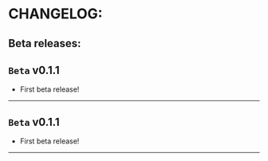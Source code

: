 CHANGELOG:
==========

## **Beta releases:**

`Beta` v0.1.1
-------------
- First beta release!

--------------------------------------------------------------------------------

`Beta` v0.1.1
-------------
- First beta release!

--------------------------------------------------------------------------------
